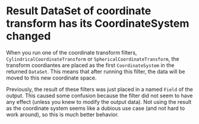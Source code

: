 # Result DataSet of coordinate transform has its CoordinateSystem changed

When you run one of the coordinate transform filters,
`CylindricalCoordinateTransform` or `SphericalCoordinateTransform`, the
transform coordiantes are placed as the first `CoordinateSystem` in the
returned `DataSet`. This means that after running this filter, the data
will be moved to this new coordinate space.

Previously, the result of these filters was just placed in a named `Field`
of the output. This caused some confusion because the filter did not seem
to have any effect (unless you knew to modify the output data). Not using
the result as the coordinate system seems like a dubious use case (and not
hard to work around), so this is much better behavior.
